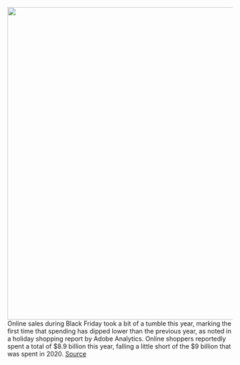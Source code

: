 <img src='https://cdn.vox-cdn.com/thumbor/-E0iXH6hbb4yFR2pYOfHkakWess=/0x0:2040x1360/1200x800/filters:focal(857x517:1183x843)/cdn.vox-cdn.com/uploads/chorus_image/image/70201500/amazon-stock-1161.0.5.jpg' width='700px' /><br/>
Online sales during Black Friday took a bit of a tumble this year, marking the first time that spending has dipped lower than the previous year, as noted in a holiday shopping report by Adobe Analytics. Online shoppers reportedly spent a total of $8.9 billion this year, falling a little short of the $9 billion that was spent in 2020.
<a href='https://www.theverge.com/2021/11/28/22806233/black-friday-online-spending-decreased-first-time'> Source <a/>